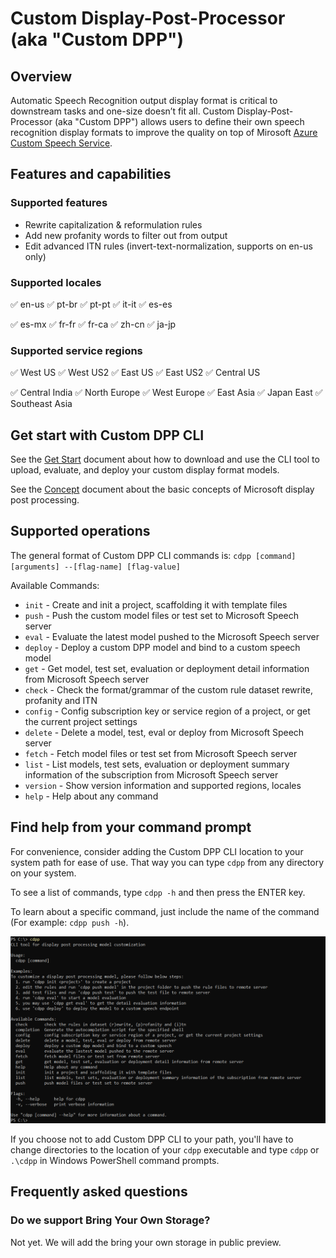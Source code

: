 # Custom Display-Post-Processor (aka "Custom DPP")

## Overview

Automatic Speech Recognition output display format is critical to downstream tasks and one-size doesn’t fit all. Custom Display-Post-Processor (aka "Custom DPP") allows users to define their own speech recognition display formats to improve the quality on top of Mirosoft [Azure Custom Speech Service](https://docs.microsoft.com/azure/cognitive-services/speech-service/custom-speech-overview).

## Features and capabilities

### Supported features
* Rewrite capitalization & reformulation rules
* Add new profanity words to filter out from output
* Edit advanced ITN rules (invert-text-normalization, supports on en-us only)

### Supported locales

:white_check_mark: en-us :white_check_mark: pt-br :white_check_mark: pt-pt :white_check_mark: it-it :white_check_mark: es-es 

:white_check_mark: es-mx :white_check_mark: fr-fr :white_check_mark: fr-ca :white_check_mark: zh-cn :white_check_mark: ja-jp 

### Supported service regions

:white_check_mark: West US :white_check_mark: West US2 :white_check_mark: East US :white_check_mark: East US2 :white_check_mark: Central US

:white_check_mark: Central India :white_check_mark: North Europe :white_check_mark: West Europe :white_check_mark: East Asia :white_check_mark: Japan East :white_check_mark: Southeast Asia

## Get start with Custom DPP CLI

See the [Get Start](GETSTART.md) document about how to download and use the CLI tool to upload, evaluate, and deploy your custom display format models.

See the [Concept](CONCEPTS.md) document about the basic concepts of Microsoft display post processing.

## Supported operations

The general format of Custom DPP CLI commands is: `cdpp [command] [arguments] --[flag-name] [flag-value]`

Available Commands:
* `init` - Create and init a project, scaffolding it with template files
* `push` - Push the custom model files or test set to Microsoft Speech server
* `eval` - Evaluate the latest model pushed to the Microsoft Speech server
* `deploy` - Deploy a custom DPP model and bind to a custom speech model
* `get` - Get model, test set, evaluation or deployment detail information from Microsoft Speech server
* `check` - Check the format/grammar of the custom rule dataset rewrite, profanity and ITN
* `config` - Config subscription key or service region of a project, or get the current project settings
* `delete` - Delete a model, test, eval or deploy from Microsoft Speech server
* `fetch` - Fetch model files or test set from Microsoft Speech server
* `list` - List models, test sets, evaluation or deployment summary information of the subscription from Microsoft Speech server
* `version` - Show version information and supported regions, locales
* `help` - Help about any command

## Find help from your command prompt

For convenience, consider adding the Custom DPP CLI location to your system path for ease of use. That way you can type `cdpp` from any directory on your system.

To see a list of commands, type `cdpp -h` and then press the ENTER key.

To learn about a specific command, just include the name of the command (For example: `cdpp push -h`).

![cdpp command help example](pics/CLI.jpg)

If you choose not to add Custom DPP CLI to your path, you'll have to change directories to the location of your `cdpp` executable and type `cdpp` or `.\cdpp` in Windows PowerShell command prompts.


## Frequently asked questions

### Do we support Bring Your Own Storage?

Not yet. We will add the bring your own storage in public preview.
